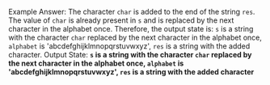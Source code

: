 Example Answer:
The character `char` is added to the end of the string `res`. The value of `char` is already present in `s` and is replaced by the next character in the alphabet once. Therefore, the output state is: `s` is a string with the character `char` replaced by the next character in the alphabet once, `alphabet` is 'abcdefghijklmnopqrstuvwxyz', `res` is a string with the added character.
Output State: **`s` is a string with the character `char` replaced by the next character in the alphabet once, `alphabet` is 'abcdefghijklmnopqrstuvwxyz', `res` is a string with the added character**